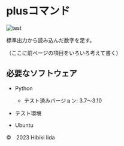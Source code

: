 # plusコマンド

![test](http://github.com/hibiki703/robosys2023/actions/workflows/test.yml/badge.svg)

標準出力から読み込んだ数字を足す。

（ここに前ページの項目をいろいろ考えて書く）

## 必要なソフトウェア

* Python
   * テスト済みバージョン: 3.7～3.10

* テスト環境

* Ubuntu

©　2023 Hibiki Iida
